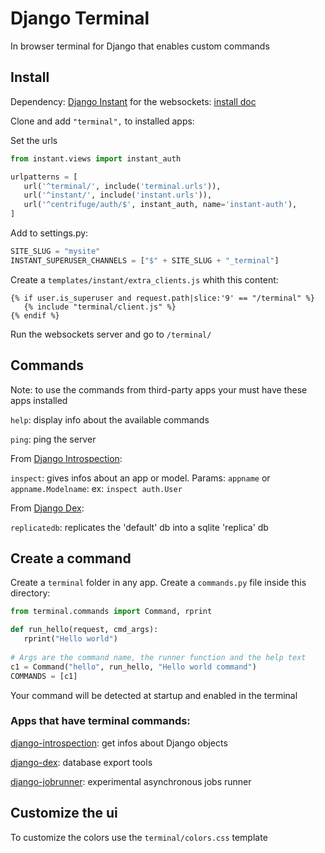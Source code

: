# Django Terminal

In browser terminal for Django that enables custom commands

## Install

Dependency: [Django Instant](https://github.com/synw/django-instant) 
for the websockets: [install doc](http://django-instant.readthedocs.io/en/latest/src/install.html)

Clone and add `"terminal",` to installed apps:

Set the urls

   ```python
   from instant.views import instant_auth
   
   urlpatterns = [
      url('^terminal/', include('terminal.urls')),
      url('^instant/', include('instant.urls')),
      url('^centrifuge/auth/$', instant_auth, name='instant-auth'),
   ]
   ```

Add to settings.py:

   ```python
   SITE_SLUG = "mysite"
   INSTANT_SUPERUSER_CHANNELS = ["$" + SITE_SLUG + "_terminal"]
   ```


Create a `templates/instant/extra_clients.js` whith this content:

   ```django
   {% if user.is_superuser and request.path|slice:'9' == "/terminal" %}
      {% include "terminal/client.js" %}
   {% endif %}
   ```

Run the websockets server and go to `/terminal/`

## Commands

Note: to use the commands from third-party apps your must have these apps installed

`help`: display info about the available commands
 
`ping`: ping the server

From [Django Introspection](https://github.com/synw/django-introspection):

`inspect`: gives infos about an app or model. Params: `appname` or `appname.Modelname`: ex: `inspect auth.User`

From [Django Dex](https://github.com/synw/django-dex):

`replicatedb`: replicates the 'default' db into a sqlite 'replica' db
 
## Create a command
 
 Create a `terminal` folder in any app. Create a `commands.py` file inside this directory:
 
   ```python
   from terminal.commands import Command, rprint
  
   def run_hello(request, cmd_args):
      rprint("Hello world")
    
   # Args are the command name, the runner function and the help text
   c1 = Command("hello", run_hello, "Hello world command")
   COMMANDS = [c1]
   ```
    
Your command will be detected at startup and enabled in the terminal

### Apps that have terminal commands:

[django-introspection](https://github.com/synw/django-introspection): get infos about Django objects

[django-dex](https://github.com/synw/django-dex): database export tools

[django-jobrunner](https://github.com/synw/django-jobrunner): experimental asynchronous jobs runner

## Customize the ui

To customize the colors use the `terminal/colors.css` template
